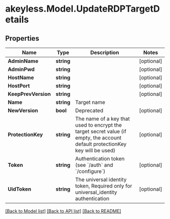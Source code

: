 # akeyless.Model.UpdateRDPTargetDetails

## Properties

Name | Type | Description | Notes
------------ | ------------- | ------------- | -------------
**AdminName** | **string** |  | [optional] 
**AdminPwd** | **string** |  | [optional] 
**HostName** | **string** |  | [optional] 
**HostPort** | **string** |  | [optional] 
**KeepPrevVersion** | **string** |  | [optional] 
**Name** | **string** | Target name | 
**NewVersion** | **bool** | Deprecated | [optional] 
**ProtectionKey** | **string** | The name of a key that used to encrypt the target secret value (if empty, the account default protectionKey key will be used) | [optional] 
**Token** | **string** | Authentication token (see &#x60;/auth&#x60; and &#x60;/configure&#x60;) | [optional] 
**UidToken** | **string** | The universal identity token, Required only for universal_identity authentication | [optional] 

[[Back to Model list]](../README.md#documentation-for-models) [[Back to API list]](../README.md#documentation-for-api-endpoints) [[Back to README]](../README.md)

